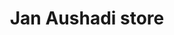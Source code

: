 ---
title: "Jan Aushadi store"
url: /9hx8-49-thiruvalla-kerala/jan-aushadi-store/
shop: medical supply
---